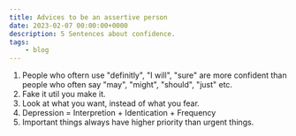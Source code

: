 ```yaml
---
title: Advices to be an assertive person
date: 2023-02-07 00:00:00+0000
description: 5 Sentences about confidence.
tags: 
    - blog
---
```


1. People who oftern use "definitly", "I will", "sure" are more confident than people who often say "may", "might", "should", "just" etc.
2. Fake it util you make it.
3. Look at what you want, instead of what you fear.
4. Depression = Interpretion + Identication + Frequency
5. Important things always have higher priority than urgent things.